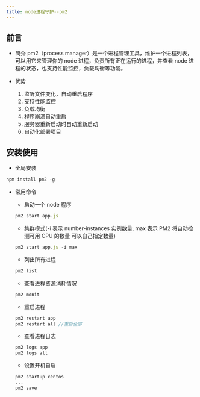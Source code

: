 ```yaml
---
title: node进程守护--pm2
---
```


## 前言

- 简介
  pm2（process manager）是一个进程管理工具，维护一个进程列表，可以用它来管理你的 node 进程，负责所有正在运行的进程，并查看 node 进程的状态，也支持性能监控，负载均衡等功能。

- 优势
  1.  监听文件变化，自动重启程序
  2.  支持性能监控
  3.  负载均衡
  4.  程序崩溃自动重启
  5.  服务器重新启动时自动重新启动
  6.  自动化部署项目

## 安装使用

- 全局安装

```js
npm install pm2 -g
```

- 常用命令

  - 启动一个 node 程序

  ```js
  pm2 start app.js
  ```

  - 集群模式(-i 表示 number-instances 实例数量, max 表示 PM2 将自动检测可用 CPU 的数量 可以自己指定数量)

  ```js
  pm2 start app.js -i max
  ```

  - 列出所有进程

  ```js
  pm2 list
  ```

  - 查看进程资源消耗情况

  ```js
  pm2 monit
  ```

  - 重启进程

  ```js
  pm2 restart app
  pm2 restart all //重启全部
  ```

  - 查看进程日志

  ```js
  pm2 logs app
  pm2 logs all
  ```

  - 设置开机自启

  ```js
  pm2 startup centos
  ...
  pm2 save
  ```
